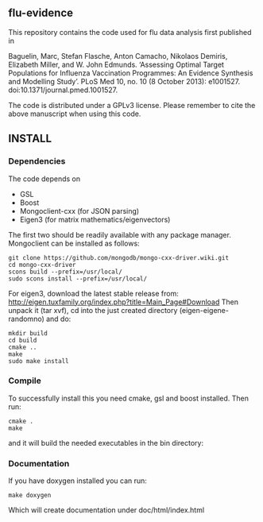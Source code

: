

## flu-evidence

This repository contains the code used for flu data analysis first published in

Baguelin, Marc, Stefan Flasche, Anton Camacho, Nikolaos Demiris, Elizabeth Miller, and W. John Edmunds. ‘Assessing Optimal Target Populations for Influenza Vaccination Programmes: An Evidence Synthesis and Modelling Study’. PLoS Med 10, no. 10 (8 October 2013): e1001527. doi:10.1371/journal.pmed.1001527.

The code is distributed under a GPLv3 license. Please remember to cite the above manuscript when using this code.


## INSTALL

### Dependencies

The code depends on
- GSL
- Boost
- Mongoclient-cxx (for JSON parsing)
- Eigen3 (for matrix mathematics/eigenvectors)

The first two should be readily available with any package manager. Mongoclient can be installed as follows:

```
git clone https://github.com/mongodb/mongo-cxx-driver.wiki.git
cd mongo-cxx-driver
scons build --prefix=/usr/local/
sudo scons install --prefix=/usr/local/
```

For eigen3, download the latest stable release from: http://eigen.tuxfamily.org/index.php?title=Main_Page#Download
Then unpack it (tar xvf), cd into the just created directory (eigen-eigene-randomno) and do:

```
mkdir build
cd build
cmake ..
make
sudo make install
```

### Compile

To successfully install this you need cmake, gsl and boost installed. Then run:

```
cmake .
make
```

and it will build the needed executables in the bin directory:

### Documentation

If you have doxygen installed you can run:

```
make doxygen
```

Which will create documentation under doc/html/index.html
